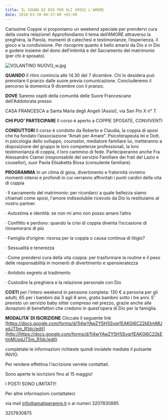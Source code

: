 ```yaml
---
title: IL SOGNO DI DIO PER GLI SPOSI L'AMORE
date: 2018-03-30 00:37:00 +02:00
---
```


Carissime Coppie vi proponiamo un weekend speciale per prendervi cura della vostra relazione! Approfondiamo il tema dell’AMORE attraverso la preghiera, la Parola, momenti di catechesi e testimonianze, l’esperienza, il gioco e la condivisione. Per riscoprire quanto è bello amarsi da Dio e in Dio e godere insieme del dono dell’intimità e del Sacramento del matrimonio (per chi è sposato).

![VOLANTINO NUOVO_w.jpg](/uploads/VOLANTINO%20NUOVO_w.jpg)

**QUANDO** Il ritiro comincia alle 14.30 del 7 dicembre. Chi lo desidera può prenotare il pranzo dalle suore previa comunicazione. Concluderemo il percorso la domenica 9 dicembre con il pranzo.

**DOVE** Saremo ospiti della comunità delle Suore Francescane dell'Addolorata presso

CASA FRANCESCA a Santa Maria degli Angeli (Assisi), via San Pio X n° 7.

**CHI PUO’ PARTECIPARE** Il corso è aperto a COPPIE SPOSATE, CONVIVENTI

**CONDUTTORI** Il corso è condotto da Roberto e Claudia, la coppia di sposi che ha fondato l’associazione “Amati per Amare”. Psicoterapeuta lei e Dott. in psicologia dello sviluppo, counselor, mediatore familiare lui, metteranno a disposizione del gruppo le loro competenze professionali, la loro testimonianza di coppia, il loro cammino di fede. Parteciperanno anche Fra Alessandro Ciamei (responsabile del servizio Familiare dei frati del Lazio e cousellor), suor Paola Elisabetta Biosa (consulente familiare).

**PROGRAMMA** In un clima di gioia, divertimento e fraternità vivremo momenti intensi e profondi in cui verranno affrontati i punti cardini della vita di coppia

·       Il sacramento del matrimonio: per ricordarci a quale bellezza siamo chiamati come sposi, l'amore indissolubile ricevuto da Dio lo restituiamo al nostro partner.

·       Autostima e identità: se non mi amo non posso amare l’altro

·       Conflitto e perdono: quando la crisi di coppia diventa l’occasione di rinnamorarsi di più

·       Famiglia d’origine: risorsa per la coppia o causa continua di litigio?

·       Sessualità e tenerezza

·       Come prendersi cura della vita coppia: per trasformare la routine e il peso delle responsabilità in momenti di divertimento e spensieratezza

·       Antidoto segreto al tradimento

·       Custodire la preghiera e la relazione personale con Dio

**COSTI** per l’intero weekend in pensione completa: 130 € a persona per gli adulti, 65 per i bambini dai 3 agli 8 anni, gratis bambini sotto i tre anni. E’ previsto un servizio baby sitter compreso nel prezzo, grazie anche alle donazioni di benefattori che credono in quest’opera di Dio per la famiglia.

**MODALITA’ DI ISCRIZIONE**  Cliccate il seguente link [https://docs.google.com/forms/d/1I4wYAwZY5H1jSvqrfEAK0i6C22kEtmMUxdJT5m_R1dc/edit](http://https://docs.google.com/forms/d/1I4wYAwZY5H1jSvqrfEAK0i6C22kEtmMUxdJT5m_R1dc/edit)

completate le informazioni richieste quindi inviatele mediate il pulsante INVIO.

Per rendere effettiva l'iscrizione verrete contattati.

Sono aperte le iscrizioni fino al 15 maggio!

I POSTI SONO LIMITATI!!

Per altre informazioni contattateci

via mail info@amatiperamre.it o ai numeri 3207830885

3207830875